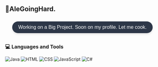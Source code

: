 ## 🦋AleGoingHard.
<p align="center">
  <span style="
    display: inline-block;
    background-color: #2d3748;
    color: #ffffff;
    padding: 10px 20px;
    font-size: 16px;
    border-radius: 50px;
    font-family: Arial, sans-serif;
    box-shadow: 0px 4px 6px rgba(0, 0, 0, 0.1);
    margin: 10px 0;">
    Working on a Big Project. Soon on my profile. Let me cook.
  </span>
</p>



### 💻 Languages and Tools

![Java](https://img.shields.io/badge/Java-ED8B00?style=for-the-badge&logo=java&logoColor=white)
![HTML](https://img.shields.io/badge/HTML-E34F26?style=for-the-badge&logo=html5&logoColor=white)
![CSS](https://img.shields.io/badge/CSS-1572B6?style=for-the-badge&logo=css3&logoColor=white)
![JavaScript ](https://img.shields.io/badge/JavaScript-F7DF1E?style=for-the-badge&logo=javascript&logoColor=black)
![C#](https://img.shields.io/badge/C%23-239120?style=for-the-badge&logo=c-sharp&logoColor=white)
